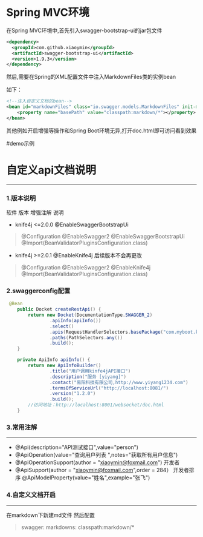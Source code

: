 # Spring MVC环境
在Spring MVC环境中,首先引入swagger-bootstrap-ui的jar包文件
```xml
<dependency>
  <groupId>com.github.xiaoymin</groupId>
  <artifactId>swagger-bootstrap-ui</artifactId>
  <version>1.9.3</version>
</dependency>
```

然后,需要在Spring的XML配置文件中注入MarkdownFiles类的实例bean

如下：
```xml
<!--注入自定义文档的bean-->
<bean id="markdownFiles" class="io.swagger.models.MarkdownFiles" init-method="init">
    <property name="basePath" value="classpath:markdown/*"></property>
</bean>
```
其他例如开启增强等操作和Spring Boot环境无异,打开doc.html即可访问看到效果

#demo示例



# 自定义api文档说明
-------

### 1.版本说明
软件	版本	增强注解	说明
* knife4j	<=2.0.0	@EnableSwaggerBootstrapUi
>@Configuration
 @EnableSwagger2
 @EnableSwaggerBootstrapUi
 @Import(BeanValidatorPluginsConfiguration.class)

	
* knife4j	>=2.0.1	@EnableKnife4j	后续版本不会再更改
>@Configuration
@EnableSwagger2
@EnableKnife4j
@Import(BeanValidatorPluginsConfiguration.class)

### 2.swaggerconfig配置
```java
 @Bean
    public Docket createRestApi() {
        return new Docket(DocumentationType.SWAGGER_2)
                .apiInfo(apiInfo())
                .select()
                .apis(RequestHandlerSelectors.basePackage("com.myboot.knife4j.contorller"))
                .paths(PathSelectors.any())
                .build();
    }

    private ApiInfo apiInfo() {
        return new ApiInfoBuilder()
                .title("用户调用kinfe4jAPI接口")
                .description("服务 [yiyang]")
                .contact("易阳科技有限公司,http://www.yiyang1234.com")
                .termsOfServiceUrl("http://localhost:8081/")
                .version("1.2.0")
                .build();
        //访问地址：http://localhost:8001/websocket/doc.html
    }
```

### 3.常用注解
------
* @Api(description="API测试接口",value="person")
* @ApiOperation(value="查询用户列表 ",notes="获取所有用户信息")
* @ApiOperationSupport(author = "xiaoymin@foxmail.com") 开发者
* @ApiSupport(author = "xiaoymin@foxmail.com",order = 284） 开发者排序
  @ApiModelProperty(value="姓名",example="张飞") 

### 4.自定义文档开启
------
在markdown下新建md文件
然后配置
>swagger:
  markdowns: classpath:markdown/*